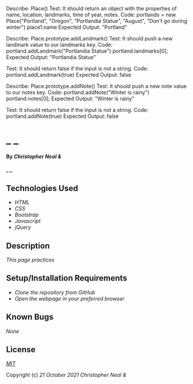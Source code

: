 Describe: Place()
Test: It should return an object with the properties of name, location, landmarks, time of year, notes.
Code: portlands = new Place("Portland", "Oregon", "Portlandia Statue", "August", "Don't go during winter")
place1.name
Expected Output: "Portland"

Describe: Place.prototype.addLandmark()
Test: It should push a new landmark value to our landmarks key.
Code: portland.addLandmark("Portlandia Statue")
  portland.landmarks[0];
Expected Output: "Portlandia Statue"

Test: It should return false if the input is not a string.
Code: portland.addLandmark(true)
Expected Output: false


Describe: Place.prototype.addNote()
Test: It should push a new note value to our notes key.
Code: portland.addNote("Winter is rainy")
  portland.notes[0];
Expected Output: "Winter is rainy"

Test: It should return false if the input is not a string.
Code: portland.addNote(true)
Expected Output: false















# _ _

#### By _**Christopher Neal &**_

#### _ _

## Technologies Used

* _HTML_
* _CSS_
* _Bootstrap_
* _Javascript_
* _jQuery_

## Description

_This page practices_

## Setup/Installation Requirements

* _Clone the repository from GitHub_
* _Open the webpage in your preferred browser_

## Known Bugs

_None_

## License

_[MIT](https://opensource.org/licenses/MIT)_

Copyright (c) _21 October 2021_ _Christopher Neal &_